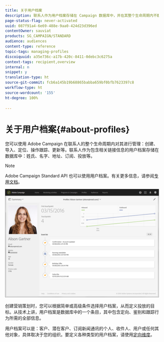 ```yaml
---
title: 关于用户档案
description: 联系人作为用户档案存储在 Campaign 数据库中，并在其整个生命周期内不断更新。
page-status-flag: never-activated
uuid: 087f91a4-6e69-488e-9aa0-424d23d396ed
contentOwner: sauviat
products: SG_CAMPAIGN/STANDARD
audience: audiences
content-type: reference
topic-tags: managing-profiles
discoiquuid: a35e736c-a17b-420c-8411-0debc3c6275a
context-tags: recipient,overview
internal: n
snippet: y
translation-type: ht
source-git-commit: fcb6a145b19b68865babba659bf0bfb7623397c8
workflow-type: ht
source-wordcount: '155'
ht-degree: 100%

---
```



# 关于用户档案{#about-profiles}

您可以使用 Adobe Campaign 在联系人的整个生命周期内对其进行管理：创建、导入、定位、操作跟踪、更新等。联系人作为包含相关链接信息的用户档案存储在数据库中：姓氏、名字、地址、订阅、投放等。

>[!NOTE]
>
>Adobe Campaign Standard API 也可以使用用户档案。有关更多信息，请参阅[专用文档](../../api/using/retrieving-profiles.md)。

![](assets/marketing_history.png)

创建营销策划时，您可以根据简单或高级条件选择用户档案，从而定义投放的目标。从技术上讲，用户档案是数据库中的一个条目，其中包含定向、鉴别和跟踪行为所需的全部信息。

用户档案可以是：客户、潜在客户、订阅新闻通讯的个人、收件人、用户或任何其他对象，具体取决于您的组织。要定义各种类型的用户档案，请使用[定向维度](../../automating/using/query.md#targeting-dimensions-and-resources)。
